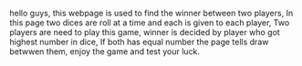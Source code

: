 hello guys,
   this webpage is used to find the winner between two players,
   In this page two dices are roll at a time and each is given to each player,
   Two players are need to play this game,
   winner is decided by player who got highest number in dice,
   If both has equal number the page tells draw betwwen them,
   enjoy the game and test your luck.
